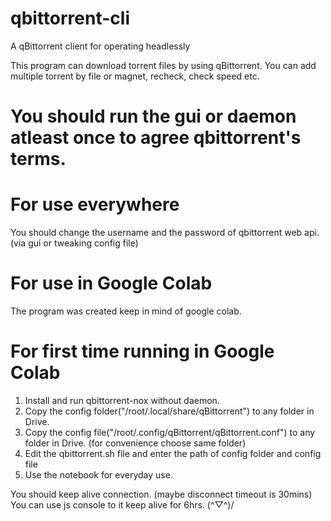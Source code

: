 # qbittorrent-cli
A qBittorrent client for operating headlessly

This program can download torrent files by using qBittorrent. You can add multiple torrent by file or magnet, recheck, check speed etc.

# You should run the gui or daemon atleast once to agree qbittorrent's terms.
# For use everywhere
You should change the username and the password of qbittorrent web api. (via gui or tweaking config file)

# For use in Google Colab
The program was created keep in mind of google colab.
# For first time running in Google Colab
1. Install and run qbittorrent-nox without daemon.
2. Copy the config folder("/root/.local/share/qBittorrent") to any folder in Drive.
3. Copy the config file("/root/.config/qBittorrent/qBittorrent.conf") to any folder in Drive. (for convenience choose same folder)
4. Edit the qbittorrent.sh file and enter the path of config folder and config file
5. Use the notebook for everyday use.

You should keep alive connection. (maybe disconnect timeout is 30mins) You can use js console to it keep alive for 6hrs. (^▽^)/
